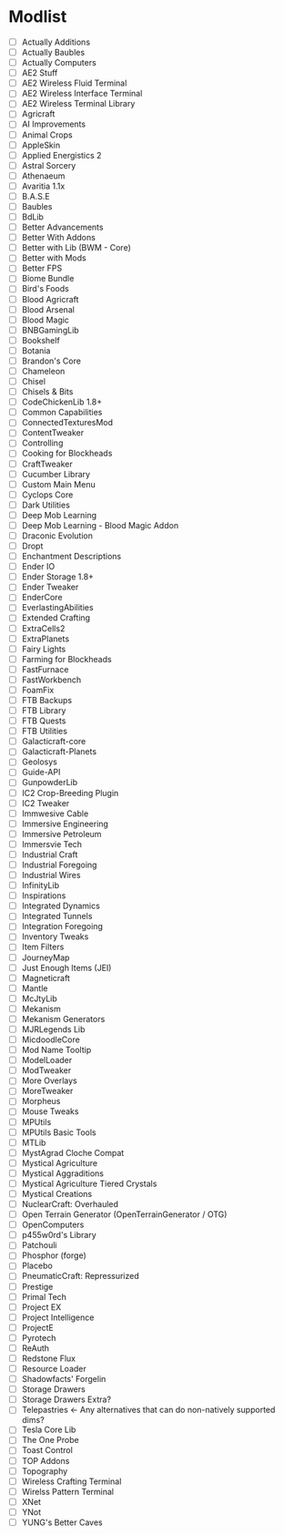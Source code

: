 # Modlist

- [ ] Actually Additions
- [ ] Actually Baubles
- [ ] Actually Computers
- [ ] AE2 Stuff
- [ ] AE2 Wireless Fluid Terminal
- [ ] AE2 Wireless Interface Terminal
- [ ] AE2 Wireless Terminal Library
- [ ] Agricraft
- [ ] AI Improvements
- [ ] Animal Crops
- [ ] AppleSkin
- [ ] Applied Energistics 2
- [ ] Astral Sorcery
- [ ] Athenaeum
- [ ] Avaritia 1.1x
- [ ] B.A.S.E
- [ ] Baubles
- [ ] BdLib
- [ ] Better Advancements
- [ ] Better With Addons
- [ ] Better with Lib (BWM - Core)
- [ ] Better with Mods
- [ ] Better FPS
- [ ] Biome Bundle
- [ ] Bird's Foods
- [ ] Blood Agricraft
- [ ] Blood Arsenal
- [ ] Blood Magic
- [ ] BNBGamingLib
- [ ] Bookshelf
- [ ] Botania
- [ ] Brandon's Core
- [ ] Chameleon
- [ ] Chisel
- [ ] Chisels & Bits
- [ ] CodeChickenLib 1.8+
- [ ] Common Capabilities
- [ ] ConnectedTexturesMod
- [ ] ContentTweaker
- [ ] Controlling
- [ ] Cooking for Blockheads
- [ ] CraftTweaker
- [ ] Cucumber Library
- [ ] Custom Main Menu
- [ ] Cyclops Core
- [ ] Dark Utilities
- [ ] Deep Mob Learning
- [ ] Deep Mob Learning - Blood Magic Addon
- [ ] Draconic Evolution
- [ ] Dropt
- [ ] Enchantment Descriptions
- [ ] Ender IO
- [ ] Ender Storage 1.8+
- [ ] Ender Tweaker
- [ ] EnderCore
- [ ] EverlastingAbilities
- [ ] Extended Crafting
- [ ] ExtraCells2
- [ ] ExtraPlanets
- [ ] Fairy Lights
- [ ] Farming for Blockheads
- [ ] FastFurnace
- [ ] FastWorkbench
- [ ] FoamFix
- [ ] FTB Backups
- [ ] FTB Library
- [ ] FTB Quests
- [ ] FTB Utilities
- [ ] Galacticraft-core
- [ ] Galacticraft-Planets
- [ ] Geolosys
- [ ] Guide-API
- [ ] GunpowderLib
- [ ] IC2 Crop-Breeding Plugin
- [ ] IC2 Tweaker
- [ ] Immwesive Cable
- [ ] Immersive Engineering
- [ ] Immersive Petroleum
- [ ] Immersvie Tech
- [ ] Industrial Craft
- [ ] Industrial Foregoing
- [ ] Industrial Wires
- [ ] InfinityLib
- [ ] Inspirations
- [ ] Integrated Dynamics
- [ ] Integrated Tunnels
- [ ] Integration Foregoing
- [ ] Inventory Tweaks
- [ ] Item Filters
- [ ] JourneyMap
- [ ] Just Enough Items (JEI)
- [ ] Magneticraft
- [ ] Mantle
- [ ] McJtyLib
- [ ] Mekanism 
- [ ] Mekanism Generators
- [ ] MJRLegends Lib
- [ ] MicdoodleCore
- [ ] Mod Name Tooltip
- [ ] ModelLoader
- [ ] ModTweaker
- [ ] More Overlays
- [ ] MoreTweaker
- [ ] Morpheus
- [ ] Mouse Tweaks
- [ ] MPUtils
- [ ] MPUtils Basic Tools
- [ ] MTLib
- [ ] MystAgrad Cloche Compat
- [ ] Mystical Agriculture
- [ ] Mystical Aggraditions
- [ ] Mystical Agriculture Tiered Crystals
- [ ] Mystical Creations
- [ ] NuclearCraft: Overhauled
- [ ] Open Terrain Generator (OpenTerrainGenerator / OTG)
- [ ] OpenComputers
- [ ] p455w0rd's Library
- [ ] Patchouli
- [ ] Phosphor (forge)
- [ ] Placebo
- [ ] PneumaticCraft: Repressurized
- [ ] Prestige
- [ ] Primal Tech
- [ ] Project EX
- [ ] Project Intelligence
- [ ] ProjectE
- [ ] Pyrotech
- [ ] ReAuth
- [ ] Redstone Flux
- [ ] Resource Loader
- [ ] Shadowfacts' Forgelin
- [ ] Storage Drawers
- [ ] Storage Drawers Extra?
- [ ] Telepastries <- Any alternatives that can do non-natively supported dims?
- [ ] Tesla Core Lib
- [ ] The One Probe
- [ ] Toast Control
- [ ] TOP Addons
- [ ] Topography
- [ ] Wireless Crafting Terminal
- [ ] Wirelss Pattern Terminal
- [ ] XNet
- [ ] YNot
- [ ] YUNG's Better Caves
